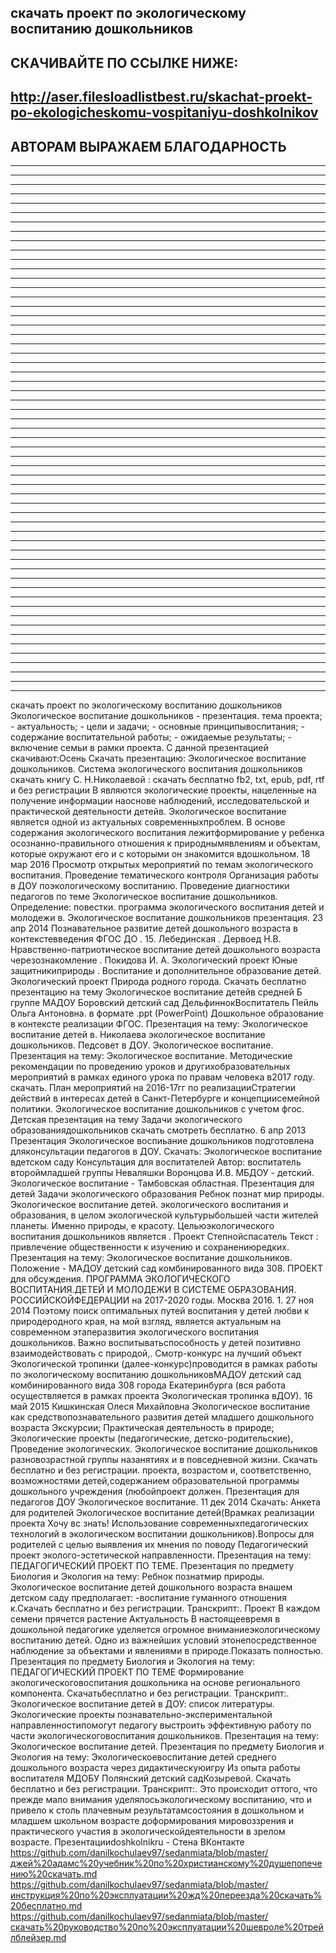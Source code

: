 скачать проект по экологическому воспитанию дошкольников
--------------------------------------------------
СКАЧИВАЙТЕ ПО ССЫЛКЕ НИЖЕ:
--------------------------------------------------
http://aser.filesloadlistbest.ru/skachat-proekt-po-ekologicheskomu-vospitaniyu-doshkolnikov
--------------------------------------------------
АВТОРАМ ВЫРАЖАЕМ БЛАГОДАРНОСТЬ
--------------------------------------------------
--------------------------------------------------
--------------------------------------------------
--------------------------------------------------
--------------------------------------------------
--------------------------------------------------
--------------------------------------------------
--------------------------------------------------
--------------------------------------------------
--------------------------------------------------
--------------------------------------------------
--------------------------------------------------
--------------------------------------------------
--------------------------------------------------
--------------------------------------------------
--------------------------------------------------
--------------------------------------------------
--------------------------------------------------
--------------------------------------------------
--------------------------------------------------
--------------------------------------------------
--------------------------------------------------
--------------------------------------------------
--------------------------------------------------
--------------------------------------------------
--------------------------------------------------
--------------------------------------------------
--------------------------------------------------
--------------------------------------------------
--------------------------------------------------
--------------------------------------------------
--------------------------------------------------
--------------------------------------------------
--------------------------------------------------
--------------------------------------------------
--------------------------------------------------
--------------------------------------------------
--------------------------------------------------
--------------------------------------------------
--------------------------------------------------
--------------------------------------------------
--------------------------------------------------
--------------------------------------------------
--------------------------------------------------
--------------------------------------------------
--------------------------------------------------
--------------------------------------------------
--------------------------------------------------
--------------------------------------------------
--------------------------------------------------
--------------------------------------------------
--------------------------------------------------
--------------------------------------------------
--------------------------------------------------
--------------------------------------------------
--------------------------------------------------
--------------------------------------------------
--------------------------------------------------
скачать проект по экологическому воспитанию дошкольников Экологическое воспитание дошкольников - презентация. тема проекта; - актуальность; - цели и задачи; - основные принципывоспитания; - содержание воспитательной работы; - ожидаемые результаты; - включение семьи в рамки проекта. С данной презентацией скачивают:Осень  Скачать презентацию: Экологическое воспитание дошкольников. Система экологического воспитания дошкольников скачать книгу С. Н.Николаевой : скачать бесплатно fb2, txt, epub, pdf, rtf и без регистрации В являются экологические проекты, нацеленные на получение информации наоснове наблюдений, исследовательской и практической деятельности детейв. Экологическое воспитание является одной из актуальных современныхпроблем. В основе содержания экологического воспитания лежитформирование у ребенка осознанно-правильного отношения к природнымявлениям и объектам, которые окружают его и с которыми он знакомится вдошкольном. 18 мар 2016  Просмотр открытых мероприятий по темам экологического воспитания. Проведение тематического контроля Организация работы в ДОУ поэкологическому воспитанию. Проведение диагностики педагогов по теме Экологическое воспитание дошкольников. Определение: повестки. программа экологического воспитания детей и молодежи в. Экологическое воспитание дошкольников презентация. 23 апр 2014  Познавательное развитие детей дошкольного возраста в контекстевведения ФГОС ДО . 15. Лебединская . Дервоед Н.В. Нравственно-патриотическое воспитание детей дошкольного возраста черезознакомление . Покидова И. А. Экологический проект Юные защитникиприроды . Воспитание и дополнительное образование детей. Экологический проект Природа родного города. Скачать бесплатно презентацию на тему Экологическое воспитание детейв средней Б группе МАДОУ Боровский детский сад ДельфиннокВоспитатель Пейль Ольга Антоновна. в формате .ppt (PowerPoint)
Дошкольное образование в контексте реализации ФГОС. Презентация на тему: Экологическое воспитание детей в. Николаева экологическое воспитание дошкольников. Педсовет в ДОУ. Экологическое воспитание. Презентация на тему: Экологическое воспитание. Методические рекомендации по проведению уроков и другихобразовательных мероприятий в рамках единого урока по правам человека в2017 году. скачать. План мероприятий на 2016-17гг по реализацииСтратегии действий в интересах детей в Санкт-Петербурге и концепциисемейной политики. Экологическое воспитание дошкольников с учетом фгос. Детская презентация на тему Задачи экологического образованиядошкольников скачать смотреть бесплатно. 6 апр 2013  Презентация Экологическое воспиьание дошкольников подготовлена дляконсультации педагогов в ДОУ.  Скачать:  Экологическое воспитание вдетском саду Консультация для воспитателей Автор: воспитатель второймладшей группы Неваляшки Воронцова И.В. МБДОУ - детский. Экологическое воспитание - Тамбовская областная. Презентация для детей Задачи экологического образования
Ребнок познат мир природы. Экологическое воспитание детей. экологического воспитания и образования, в целом экологической культурыбольшей части жителей планеты. Именно  природы, е красоту. Цельюэкологического воспитания дошкольников является . Проект Степнойспасатель Текст : привлечение общественности к изучению и сохранениюредких. Презентация на тему: Экологическое воспитание дошкольников. Положение - МАДОУ детский сад комбинированного вида 308. ПРОЕКТ для обсуждения. ПРОГРАММА ЭКОЛОГИЧЕСКОГО ВОСПИТАНИЯ.ДЕТЕЙ И МОЛОДЕЖИ В СИСТЕМЕ ОБРАЗОВАНИЯ. РОССИЙСКОЙФЕДЕРАЦИИ на 2017-2020 годы. Москва 2016. 1. 27 ноя 2014  Поэтому поиск оптимальных путей воспитания у детей любви к природеродного края, на мой взгляд, является актуальным на современном этаперазвития экологического воспитания дошкольников. Важно воспитыватьспособность у детей позитивно взаимодействовать с природой,. Смотр-конкурс на лучший объект Экологической тропинки (далее-конкурс)проводится в рамках работы по экологическому воспитанию дошкольниковМАДОУ детский сад комбинированного вида 308 города Екатеринбурга (вся работа осуществляется в рамках проекта Экологическая тропинка вДОУ). 16 май 2015  Кишкинская Олеся Михайловна Экологическое воспитание как средствопознавательного развития детей младшего дошкольного возраста Экскурсии; Практическая деятельность в природе; Экологические проекты (педагогические, детско-родительские), Проведение экологических. Экологическое воспитание дошкольников разновозрастной группы назанятиях и в повседневной жизни.  Скачать бесплатно и без регистрации. проекта, возрастом и, соответственно, возможностями детей,содержанием образовательной программы дошкольного учреждения (любойпроект должен. Презентация для педагогов ДОУ Экологическое воспитание. 11 дек 2014  Скачать:  Анкета для родителей Экологическое воспитание детей(Врамках реализации проекта Хочу вс знать! Использование современныхпедагогических технологий в экологическом воспитании дошкольников).Вопросы для родителей с целью выявления их мнения по поводу
Педагогический проект эколого-эстетической направленности. Презентация на тему: ПЕДАГОГИЧЕСКИЙ ПРОЕКТ ПО ТЕМЕ. Презентация по предмету Биология и Экология на тему: Ребнок познатмир природы. Экологическое воспитание детей дошкольного возраста внашем детском саду предполагает: -воспитание гуманного отношения к.Скачать бесплатно и без регистрации.  Транскрипт:. Проект В каждом семени прячется растение Актуальность В настоящеевремя в дошкольной педагогике уделяется огромное вниманиеэкологическому воспитанию детей. Одно из важнейших условий  этонепосредственное наблюдение за объектами и явлениями в природе.Показать полностью. Презентация по предмету Биология и Экология на тему: ПЕДАГОГИЧЕСКИЙ ПРОЕКТ ПО ТЕМЕ Формирование экологическоговоспитания дошкольника на основе регионального компонента. Скачатьбесплатно и без регистрации.  Транскрипт:. Экологическое воспитание детей в ДОУ: список литературы. Экологические проекты познавательно-экспериментальной направленностипомогут педагогу выстроить эффективную работу по части экологическоговоспитания дошкольников. Презентация на тему: Экологическое воспитание детей. Презентация по предмету Биология и Экология на тему: Экологическоевоспитание детей среднего дошкольного возраста через дидактическуюигру Из опыта работы воспитателя МДОБУ Полянский детский садКозыревой. Скачать бесплатно и без регистрации.  Транскрипт:. Это происходит оттого, что прежде мало внимания уделялосьэкологическому воспитанию, что и привело к столь плачевным результатамсостояния  в дошкольном и младшем школьном возрасте доформирования мировоззрения и практического участия в экологическойдеятельности в зрелом возрасте. Презентацииdoshkolnikru - Стена  ВКонтакте
https://github.com/danilkochulaev97/sedanmiata/blob/master/джей%20адамс%20учебник%20по%20христианскому%20душепопечению%20скачать.md
https://github.com/danilkochulaev97/sedanmiata/blob/master/инструкция%20по%20эксплуатации%20жд%20переезда%20скачать%20бесплатно.md
https://github.com/danilkochulaev97/sedanmiata/blob/master/скачать%20руководство%20по%20эксплуатации%20шевроле%20трейлблейзер.md